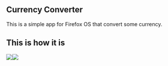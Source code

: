 ## Currency Converter
This  is a simple app for Firefox OS that convert some currency.

## This is how it is

<img src="img/demo/1.png"><img src="img/demo/2.png">